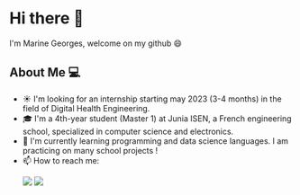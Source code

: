  

<!--
**marinegrgs/marinegrgs** is a ✨ _special_ ✨ repository because its `README.md` (this file) appears on your GitHub profile.

Here are some ideas to get you started:

- 🔭 I’m currently working on ...
- 🌱 I’m currently learning ...
- 👯 I’m looking to collaborate on ...
- 🤔 I’m looking for help with ...
- 💬 Ask me about ...
- 📫 How to reach me: ...
- 😄 Pronouns: ...
- ⚡ Fun fact: ...
-->

# Hi there 👋
I'm Marine Georges, welcome on my github 😄

## About Me :computer:

  - ☀️ I'm looking for an internship starting may 2023 (3-4 months) in the field of Digital Health Engineering.
  - 🎓 I'm a 4th-year student (Master 1) at Junia ISEN, a French engineering school, specialized in computer science and electronics. 
  - 🌱 I'm currently learning programming and data science languages. I am practicing on many school projects !
  - 📫 How to reach me: <br>
            <p>
            <a href="https://www.linkedin.com/in/marine-georges/"><img src="https://img.shields.io/badge/-Marine_Georges-blue?logo=linkedin&style=flat-square"></a>
            <a href="mailto:marine.georges01@gmail.com"><img src="https://img.shields.io/badge/-marine.georges01@gmail.com-white?logo=gmail&style=flat-square"/></a>
            </p>
           
        
